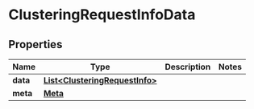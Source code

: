 

# ClusteringRequestInfoData


## Properties

| Name | Type | Description | Notes |
|------------ | ------------- | ------------- | -------------|
|**data** | [**List&lt;ClusteringRequestInfo&gt;**](ClusteringRequestInfo.md) |  |  |
|**meta** | [**Meta**](Meta.md) |  |  |




